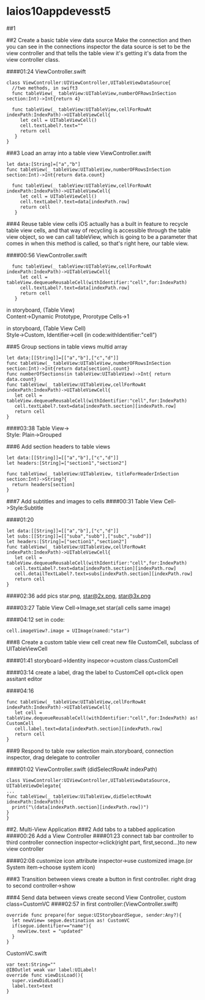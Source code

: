 # laios10appdevesst5
##1

##2 Create a basic table view data source
Make the connection and then you can see in the connections inspector the data source is set to
be the view controller and that tells the table view it's getting it's data from the view controller class.  

####01:24
ViewController.swift
```
class ViewController:UIViewController,UITableViewDataSource{
  //two methods, in swift3
  func tableView(_ tableView:UITableView,numberOFRowsInSection section:Int)->Int{return 4}
  
  func tableView(_ tableView:UITableView,cellForRowAt indexPath:IndexPath)->UITableViewCell{
     let cell = UITableViewCell()
     cell.textLabel?.text=""
     return cell
   }
}
```
###3 Load an array into a table view
ViewController.swift
```
let data:[String]=["a","b"]
func tableView(_ tableView:UITableView,numberOFRowsInSection section:Int)->Int{return data.count}

  func tableView(_ tableView:UITableView,cellForRowAt indexPath:IndexPath)->UITableViewCell{
     let cell = UITableViewCell()
     cell.textLabel?.text=data[indexPath.row]
     return cell
   }
```
###4 Reuse table view cells
iOS actually has a built in feature to recycle table view cells, and that way of recycling is accessible through the table view object, so we can call tableView, which is going to be a parameter that comes in when this method is called, so that's right here, our table view.  

####00:56
ViewController.swift
```
  func tableView(_ tableView:UITableView,cellForRowAt indexPath:IndexPath)->UITableViewCell{
     let cell = tableView.dequeueReusableCell(withIdentifier:"cell",for:IndexPath)
     cell.textLabel?.text=data[indexPath.row]
     return cell
   }
```
in storyboard, (Table View)  
Content->Dynamic Prototype, Prorotype Cells->1  

in storyboard, (Table View Cell)  
Style->Custom, Identifier->cell  (in code:withIdentifier:"cell")  

###5 Group sections in table views
multid array
```
let data:[[String]]=[["a","b"],["c","d"]]
func tableView(_ tableView:UITableView,numberOFRowsInSection section:Int)->Int{return data[section].count}
func numberOfSections(in tableView:UITableView)->Int{ return data.count}
func tableView(_ tableView:UITableView,cellForRowAt indexPath:IndexPath)->UITableViewCell{
   let cell = tableView.dequeueReusableCell(withIdentifier:"cell",for:IndexPath)
   cell.textLabel?.text=data[indexPath.section][indexPath.row]
   return cell
}
```
####03:38
Table View->  
Style: Plain->Grouped


###6 Add section headers to table views
```
let data:[[String]]=[["a","b"],["c","d"]]
let headers:[String]=["section1","section2"]

func tableView(_ tableView:UITableView, titleForHeaderInSection section:Int)->String?{
  return headers[section]
}
```
###7 Add subtitles and images to cells
####00:31
Table View Cell->Style:Subtitle

####01:20
```
let data:[[String]]=[["a","b"],["c","d"]]
let subs:[[String]]=[["suba","subb"],["subc","subd"]]
let headers:[String]=["section1","section2"]
func tableView(_ tableView:UITableView,cellForRowAt indexPath:IndexPath)->UITableViewCell{
   let cell = tableView.dequeueReusableCell(withIdentifier:"cell",for:IndexPath)
   cell.textLabel?.text=data[indexPath.section][indexPath.row]
   cell.detailTextLabel?.text=subs[indexPath.section][indexPath.row]
   return cell
}
```
####02:36 add pics
star.png, star@2x.png, star@3x.png  


####03:27
Table View Cell->Image,set star(all cells same image)  

####04:12
set in code:
```
cell.imageView?.image = UIImage(named:"star")
```

###8 Create a custom table view cell
creat new file CustomCell, subclass of UITableViewCell

####01:41
storyboard->Identity inspecor->custom class:CustomCell   

####03:14
create a  label, drag the label to CustomCell  opt+click open assitant editor  

####04:16
```
func tableView(_ tableView:UITableView,cellForRowAt indexPath:IndexPath)->UITableViewCell{
   let cell = tableView.dequeueReusableCell(withIdentifier:"cell",for:IndexPath) as! CustomCell
   cell.label.text=data[indexPath.section][indexPath.row]
   return cell
}
```
###9 Respond to table row selection
main.storyboard, connection inspector, drag delegate to controller

####01:02
ViewController.swift (didSelectRowAt indexPath)
```
class ViewController:UIViewController,UITableViewDataSource, UITableViewDelegate{
...
func tableView(_ tableView:UiTableView,didSelectRowAt idnexPath:IndexPath){
  print("\(data[indexPath.section][indexPath.row])")
}
}
```
##2. Multi-View Application
###2 Add tabs to a tabbed application
####00:26
Add a View Controller
####01:23 connect tab bar controller to third controller
connection inspector->click(right part, first,second...)to new view controller

####02:08 customize icon
attribute inspector->use customized image.(or System item->choose system icon)


###3 Transition between views
create a button in first controller. right drag to second controller->show


###4 Send data between views
create second View Controller, custom class=CustomVC
####02:57
in first controller:(ViewController.swift)
```
override func prepare(for segue:UIStoryboardSegue, sender:Any?){
  let newView= segue.destination as! CustomVC
  if(segue.identifier=="name"){
    newView.text = "updated"
  }
}
```
CustomVC.swift
```
var text:String=""
@IBOutlet weak var label:UILabel!
override func viewDisLoad(){
  super.viewDidLoad()
  label.text=text
}
```
